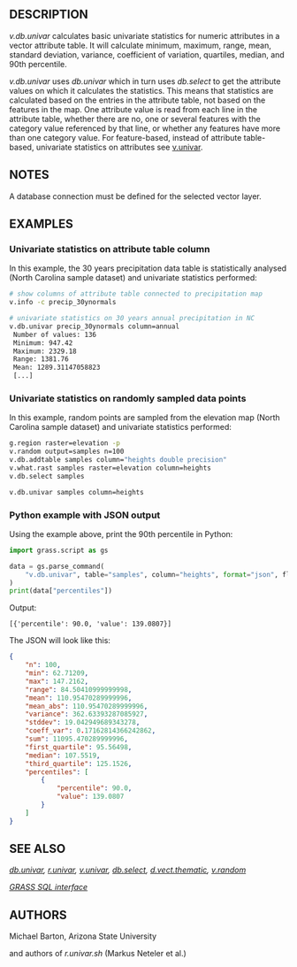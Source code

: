 ## DESCRIPTION

*v.db.univar* calculates basic univariate statistics for numeric
attributes in a vector attribute table. It will calculate minimum,
maximum, range, mean, standard deviation, variance, coefficient of
variation, quartiles, median, and 90th percentile.

*v.db.univar* uses *db.univar* which in turn uses *db.select* to get the
attribute values on which it calculates the statistics. This means that
statistics are calculated based on the entries in the attribute table,
not based on the features in the map. One attribute value is read from
each line in the attribute table, whether there are no, one or several
features with the category value referenced by that line, or whether any
features have more than one category value. For feature-based, instead
of attribute table-based, univariate statistics on attributes see
[v.univar](v.univar.md).

## NOTES

A database connection must be defined for the selected vector layer.

## EXAMPLES

### Univariate statistics on attribute table column

In this example, the 30 years precipitation data table is statistically
analysed (North Carolina sample dataset) and univariate statistics
performed:

```sh
# show columns of attribute table connected to precipitation map
v.info -c precip_30ynormals

# univariate statistics on 30 years annual precipitation in NC
v.db.univar precip_30ynormals column=annual
 Number of values: 136
 Minimum: 947.42
 Maximum: 2329.18
 Range: 1381.76
 Mean: 1289.31147058823
 [...]
```

### Univariate statistics on randomly sampled data points

In this example, random points are sampled from the elevation map (North
Carolina sample dataset) and univariate statistics performed:

```sh
g.region raster=elevation -p
v.random output=samples n=100
v.db.addtable samples column="heights double precision"
v.what.rast samples raster=elevation column=heights
v.db.select samples

v.db.univar samples column=heights
```

### Python example with JSON output

Using the example above, print the 90th percentile in Python:

```python
import grass.script as gs

data = gs.parse_command(
    "v.db.univar", table="samples", column="heights", format="json", flags="e"
)
print(data["percentiles"])
```

Output:

```text
[{'percentile': 90.0, 'value': 139.0807}]
```

The JSON will look like this:

```json
{
    "n": 100,
    "min": 62.71209,
    "max": 147.2162,
    "range": 84.50410999999998,
    "mean": 110.95470289999996,
    "mean_abs": 110.95470289999996,
    "variance": 362.63393287085927,
    "stddev": 19.042949689343278,
    "coeff_var": 0.17162814366242862,
    "sum": 11095.470289999996,
    "first_quartile": 95.56498,
    "median": 107.5519,
    "third_quartile": 125.1526,
    "percentiles": [
        {
            "percentile": 90.0,
            "value": 139.0807
        }
    ]
}
```

## SEE ALSO

*[db.univar](db.univar.md), [r.univar](r.univar.md),
[v.univar](v.univar.md), [db.select](db.select.md),
[d.vect.thematic](d.vect.thematic.md), [v.random](v.random.md)*

*[GRASS SQL interface](sql.md)*

## AUTHORS

Michael Barton, Arizona State University

and authors of *r.univar.sh* (Markus Neteler et al.)
